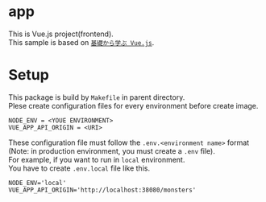 # app

This is Vue.js project(frontend).  
This sample is based on [`基礎から学ぶ Vue.js`](https://cr-vue.mio3io.com/).

# Setup
This package is build by `Makefile` in parent directory.  
Plese create configuration files for every environment before create image.

```
NODE_ENV = <YOUE ENVIRONMENT>
VUE_APP_API_ORIGIN = <URI>
```

These configuration file must follow the `.env.<environment name>` format (Note: in production environment, you must create a `.env` file).  
For example, if you want to run in `local` environment.  
You have to create `.env.local` file like this.

```.env.local
NODE_ENV='local'
VUE_APP_API_ORIGIN='http://localhost:38080/monsters'
```
